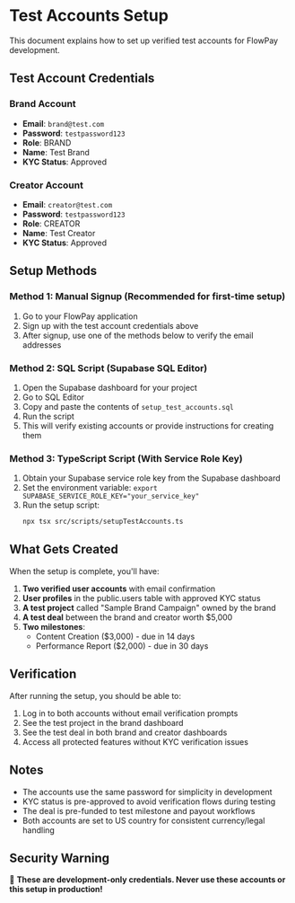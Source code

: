 # Test Accounts Setup

This document explains how to set up verified test accounts for FlowPay development.

## Test Account Credentials

### Brand Account
- **Email**: `brand@test.com`
- **Password**: `testpassword123`
- **Role**: BRAND
- **Name**: Test Brand
- **KYC Status**: Approved

### Creator Account  
- **Email**: `creator@test.com`
- **Password**: `testpassword123`
- **Role**: CREATOR
- **Name**: Test Creator
- **KYC Status**: Approved

## Setup Methods

### Method 1: Manual Signup (Recommended for first-time setup)

1. Go to your FlowPay application
2. Sign up with the test account credentials above
3. After signup, use one of the methods below to verify the email addresses

### Method 2: SQL Script (Supabase SQL Editor)

1. Open the Supabase dashboard for your project
2. Go to SQL Editor
3. Copy and paste the contents of `setup_test_accounts.sql`
4. Run the script
5. This will verify existing accounts or provide instructions for creating them

### Method 3: TypeScript Script (With Service Role Key)

1. Obtain your Supabase service role key from the Supabase dashboard
2. Set the environment variable: `export SUPABASE_SERVICE_ROLE_KEY="your_service_key"`
3. Run the setup script:
   ```bash
   npx tsx src/scripts/setupTestAccounts.ts
   ```

## What Gets Created

When the setup is complete, you'll have:

1. **Two verified user accounts** with email confirmation
2. **User profiles** in the public.users table with approved KYC status
3. **A test project** called "Sample Brand Campaign" owned by the brand
4. **A test deal** between the brand and creator worth $5,000
5. **Two milestones**:
   - Content Creation ($3,000) - due in 14 days
   - Performance Report ($2,000) - due in 30 days

## Verification

After running the setup, you should be able to:

1. Log in to both accounts without email verification prompts
2. See the test project in the brand dashboard
3. See the test deal in both brand and creator dashboards
4. Access all protected features without KYC verification issues

## Notes

- The accounts use the same password for simplicity in development
- KYC status is pre-approved to avoid verification flows during testing
- The deal is pre-funded to test milestone and payout workflows
- Both accounts are set to US country for consistent currency/legal handling

## Security Warning

🚨 **These are development-only credentials. Never use these accounts or this setup in production!**